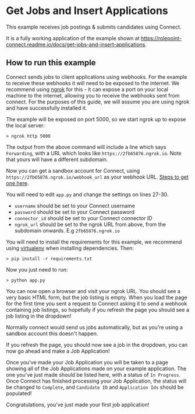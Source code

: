 # Get Jobs and Insert Applications

This example receives job postings & submits candidates using Connect.

It is a fully working application of the example shown at https://rolepoint-connect.readme.io/docs/get-jobs-and-insert-applications.

## How to run this example

Connect sends jobs to client applications using webhooks. For the example to receive these webhooks it will need to be exposed to the internet. We recommend using [ngrok](https://ngrok.com) for this - it can expose a port on your local machine to the internet, allowing you to receive the webhooks sent from connect. For the purposes of this guide, we will assume you are using ngrok and have successfully installed it.

The example will be exposed on port 5000, so we start ngrok up to expose the local server:

    > ngrok http 5000

The output from the above command will include a line which says `Forwarding`, with a URL which looks like `https://2fb65876.ngrok.io`. Note that yours will have a different subdomain.

Now you can get a sandbox account for Connect, using `https://2fb65876.ngrok.io/webhook_url` as your webhook URL. [Steps to get one here](https://rolepoint-connect.readme.io/docs/sandbox-connector).

You will need to edit `app.py` and change the settings on lines 27-30. 

- `username` should be set to your Connect username
- `password` should be set to your Connect password
- `connector_id` should be set to your Connect connector ID
- `ngrok_url` should be set to the ngrok URL from above, from the subdomain onwards. E.g `2fb65876.ngrok.io`

You will need to install the requirements for this example, we recommend using [virtualenv](http://virtualenv.readthedocs.org/en/latest/) when installing dependencies. Then:

    > pip install -r requirements.txt

Now you just need to run:

    > python app.py

You can now open a browser and visit your ngrok URL. You should see a very basic HTML form, but the job listing is empty. When you load the page for the first time you sent a request to Connect asking it to send a webhook containing job listings, so hopefully if you refresh the page you should see a job listing in the dropdown!

Normally connect would send us jobs automatically, but as you're using a sandbox account this doesn't happen.

If you refresh the page, you should now see a job in the dropdown, you can now go ahead and make a Job Application!

Once you've made your Job Application you will be taken to a page showing all of the Job Applications made on your example application. The one you've just made should be listed here, with a status of `In Progress`. Once Connect has finished processing your Job Application, the status will be changed to `Complete`, and `Candidate ID` and `Application Ids` should be populated! 

Congratulations, you've just made your first job application!
